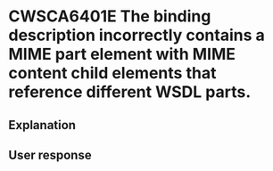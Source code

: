 # CWSCA6401E The binding description incorrectly contains a MIME part element with MIME content child elements that reference different WSDL parts.

## Explanation

## User response